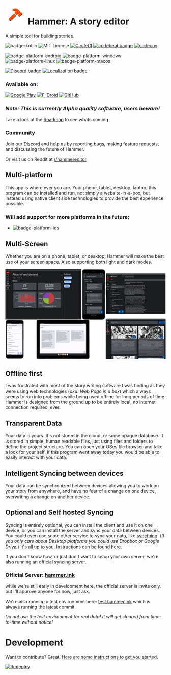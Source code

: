 # ![Hammer Logo](readme/logo.png) Hammer: A story editor

A simple tool for building stories.

![badge-kotlin] ![MIT License](https://img.shields.io/github/license/Wavesonics/hammer-editor) [![CircleCI](https://img.shields.io/circleci/build/github/Wavesonics/hammer-editor/develop)](https://app.circleci.com/pipelines/github/Wavesonics/hammer-editor) [![codebeat badge](https://codebeat.co/badges/ff1a14c8-352e-495f-8b61-2d5d46061149)](https://codebeat.co/projects/github-com-wavesonics-hammer-editor-master) 
[![codecov](https://codecov.io/github/wavesonics/hammer-editor/settings/badge.svg)](https://codecov.io/gh/Wavesonics/hammer-editor)

![badge-platform-android] ![badge-platform-windows] ![badge-platform-linux] ![badge-platform-macos]

[![Discord badge](https://img.shields.io/discord/1100282852295327744?logo=discord)](https://discord.gg/GTmgjZcupk)
[![Localization badge](https://hosted.weblate.org/widgets/hammer/-/clients/svg-badge.svg)](https://hosted.weblate.org/engage/hammer/)

### Available on:

[![Google Play](https://img.shields.io/endpoint?color=green&logo=google-play&logoColor=green&url=https%3A%2F%2Fplay.cuzi.workers.dev%2Fplay%3Fi%3Dcom.darkrockstudios.apps.hammer.android%26l%3DGoogle%2520Play%26m%3D%24version)](https://play.google.com/store/apps/details?id=com.darkrockstudios.apps.hammer.android)
[![F-Droid](https://img.shields.io/f-droid/v/com.darkrockstudios.apps.hammer.android?logo=FDROID)](https://f-droid.org/en/packages/com.darkrockstudios.apps.hammer.android/)
[![GitHub](https://img.shields.io/github/v/release/Wavesonics/hammer-editor?include_prereleases&logo=github)](https://github.com/Wavesonics/hammer-editor/releases/latest)

### _**Note:** This is currently Alpha quality software, users beware!_

Take a look at the [Roadmap](docs/ROADMAP.md) to see whats coming.

### Community
Join our [Discord](https://discord.gg/GTmgjZcupk) and help us by reporting bugs, making feature requests, and discussing
the future of Hammer.

Or visit us on Reddit at [r/hammereditor](https://www.reddit.com/r/hammereditor/)

## Multi-platform

This app is where ever you are. Your phone, tablet, desktop, laptop, this program can be installed and run, not simply a
website-in-a-box, but instead using native client side technologies to provide the best experience possible.

### Will add support for more platforms in the future:

- ![badge-platform-ios]

## Multi-Screen

Whether you are on a phone, tablet, or desktop, Hammer will make the best use of your screen space.
Also supporting both light and dark modes.

![Screen Shots](readme/preview.png)

## Offline first

I was frustrated with most of the story writing software I was finding as they were using web technologies (_aka: Web
Page in a box_) which always seems to run into problems while being used offline for long periods of time. Hammer is
designed from the ground up to be entirely local, no internet connection required, ever.

## Transparent Data

Your data is yours. It's not stored in the cloud, or some opaque database. It is stored in simple, human readable files,
just using files and folders to define the project structure. You can open your OSes file browser and take a look for
your self. If this program went away today you would be able to easily interact with your data.

## Intelligent Syncing between devices

Your data can be synchronized between devices allowing you to work on your story from anywhere, and have no fear of a
change on one device, overwriting a change on another device.

## Optional and Self hosted Syncing

Syncing is entirely optional, you can install the client and use it on one device, or you can
install the server and
sync your data between devices. You could even use some other service to sync your data, like
[syncthing](https://syncthing.net/). (_If you only care about Desktop platforms you could use
Dropbox or Google Drive._)
It's all up to you. Instructions can be found [here](docs/HOW-TO-RUN-A-SERVER.md).

If you don't know how, or just don't want to setup your own server, we're also running an official
syncing server.

### Official Server: [hammer.ink](https://hammer.ink/)
while we're still early in development here, the official server is invite only. but I'll approve anyone for now, just ask.

We're also running a test environment here: [test.hammer.ink](https://test.hammer.ink/) which is always running the latest commit.

_Do not use the test environment for real data! It will get cleared from time-to-time without notice!_

# Development

Want to contribute? Great! [Here are some instructions to get you started](DEVELOPMENT.md).

[![Redeploy](https://repology.org/badge/vertical-allrepos/hammer-editor.svg)](https://repology.org/project/hammer-editor/versions)

<!-- TAG_DEPENDENCIES -->

[badge-kotlin]: https://img.shields.io/badge/kotlin-blue.svg?logo=kotlin

<!-- PLATFORMS -->

[badge-platform-linux]: http://img.shields.io/badge/platform-linux-2D3F6C.svg?style=flat

[badge-platform-android]: http://img.shields.io/badge/platform-android-6EDB8D.svg?style=flat

[badge-platform-ios]: http://img.shields.io/badge/platform-ios-CDCDCD.svg?style=flat

[badge-platform-windows]: http://img.shields.io/badge/platform-windows-4D76CD.svg?style=flat

[badge-platform-macos]: http://img.shields.io/badge/platform-macos-111111.svg?style=flat
